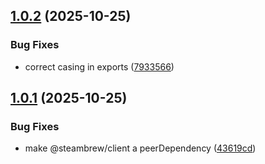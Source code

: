 ## [1.0.2](https://github.com/BossSloth/SteamTypes/compare/v1.0.1...v1.0.2) (2025-10-25)


### Bug Fixes

* correct casing in exports ([7933566](https://github.com/BossSloth/SteamTypes/commit/793356698b4994820a15fec798e49d450e5c8f2a))

## [1.0.1](https://github.com/BossSloth/SteamTypes/compare/v1.0.0...v1.0.1) (2025-10-25)


### Bug Fixes

* make @steambrew/client a peerDependency ([43619cd](https://github.com/BossSloth/SteamTypes/commit/43619cde19e8d5eb06b5301d895431c444bd8d82))
